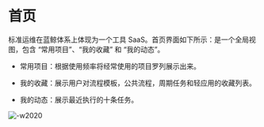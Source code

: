 # 首页

标准运维在蓝鲸体系上体现为一个工具 SaaS。首页界面如下所示：是一个全局视图，包含 “常用项目”、“我的收藏” 和 “我的动态”。

- 常用项目：根据使用频率将经常使用的项目罗列展示出来。

- 我的收藏：展示用户对流程模板，公共流程，周期任务和轻应用的收藏列表。

- 我的动态：展示最近执行的十条任务。

![-w2020](../assets/标准运维首页.png)
